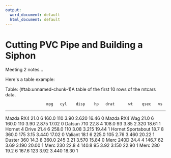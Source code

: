 ```yaml
---
output:
  word_document: default
  html_document: default
---
```

# Cutting PVC Pipe and Building a Siphon

Meeting 2 notes...

Here's a table example:

Table: (\#tab:unnamed-chunk-1)A table of the first 10 rows of the mtcars data.

                      mpg   cyl    disp    hp   drat      wt    qsec   vs
------------------  -----  ----  ------  ----  -----  ------  ------  ---
Mazda RX4            21.0     6   160.0   110   3.90   2.620   16.46    0
Mazda RX4 Wag        21.0     6   160.0   110   3.90   2.875   17.02    0
Datsun 710           22.8     4   108.0    93   3.85   2.320   18.61    1
Hornet 4 Drive       21.4     6   258.0   110   3.08   3.215   19.44    1
Hornet Sportabout    18.7     8   360.0   175   3.15   3.440   17.02    0
Valiant              18.1     6   225.0   105   2.76   3.460   20.22    1
Duster 360           14.3     8   360.0   245   3.21   3.570   15.84    0
Merc 240D            24.4     4   146.7    62   3.69   3.190   20.00    1
Merc 230             22.8     4   140.8    95   3.92   3.150   22.90    1
Merc 280             19.2     6   167.6   123   3.92   3.440   18.30    1
